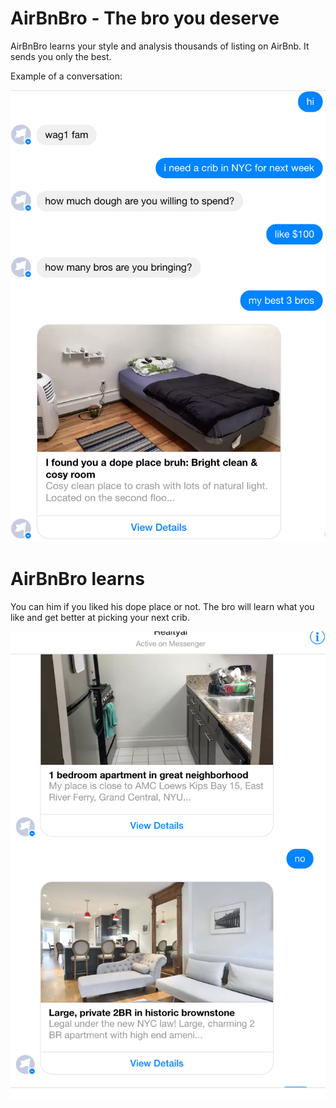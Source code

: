 # AirBnBro - The bro you deserve

AirBnBro learns your style and analysis thousands of listing on AirBnb. It sends you only the best.

Example of a conversation:

![Conversation 1](screenshots/conv1_updated.png)

# AirBnBro learns

You can him if you liked his dope place or not. The bro will learn what
you like and get better at picking your next crib.

![Conversation 1](screenshots/conv2.png)